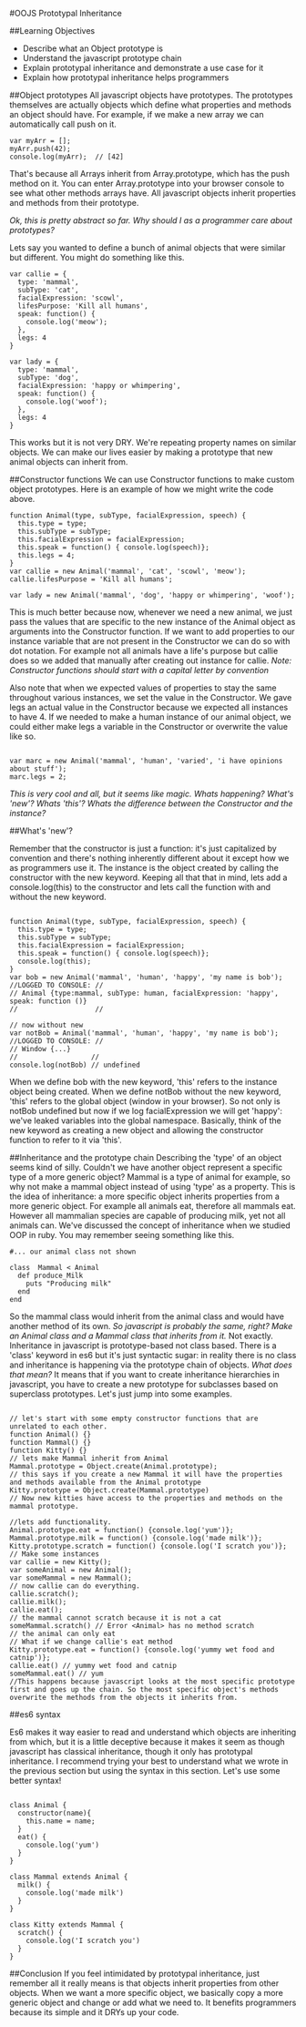#OOJS Prototypal Inheritance

##Learning Objectives
* Describe what an Object prototype is
* Understand the javascript prototype chain
* Explain prototypal inheritance and demonstrate a use case for it
* Explain how prototypal inheritance helps programmers


##Object prototypes
All javascript objects have prototypes. The prototypes themselves are actually objects which define what properties and methods an object should have. For example, if we make a new array we can automatically call push on it.

```
var myArr = [];
myArr.push(42);
console.log(myArr);  // [42]
```
That's because all Arrays inherit from Array.prototype, which has the push method on it. You can enter Array.prototype into your browser console to see what other methods arrays have. All javascript objects inherit properties and methods from their prototype.

*Ok, this is pretty abstract so far. Why should I as a programmer care about prototypes?*

Lets say you wanted to define a bunch of animal objects that were similar but different. You might do something like this.

```
var callie = {
  type: 'mammal',
  subType: 'cat',
  facialExpression: 'scowl',
  lifesPurpose: 'Kill all humans',
  speak: function() {
    console.log('meow');
  },
  legs: 4
}

var lady = {
  type: 'mammal',
  subType: 'dog',
  facialExpression: 'happy or whimpering',
  speak: function() {
    console.log('woof');
  },
  legs: 4
}
```

This works but it is not very DRY. We're repeating property names on similar objects. We can make our lives easier by making a prototype that new animal objects can inherit from.

##Constructor functions
We can use Constructor functions to make custom object prototypes. Here is an example of how we might write the code above.

```
function Animal(type, subType, facialExpression, speech) {
  this.type = type;
  this.subType = subType;
  this.facialExpression = facialExpression;
  this.speak = function() { console.log(speech)};
  this.legs = 4;
}
var callie = new Animal('mammal', 'cat', 'scowl', 'meow');
callie.lifesPurpose = 'Kill all humans';

var lady = new Animal('mammal', 'dog', 'happy or whimpering', 'woof');
```

This is much better because now, whenever we need a new animal, we just pass the values that are specific to the new instance of the Animal object as arguments into the Constructor function. If we want to add properties to our instance variable that are not present in the Constructor we can do so with dot notation. For example not all animals have a life's purpose but callie does so we added that manually after creating out instance for callie.
*Note: Constructor functions should start with a capital letter by convention*

Also note that when we expected values of properties to stay the same throughout various instances, we set the value in the Constructor. We gave legs an actual value in the Constructor because we expected all instances to have 4. If we needed to make a human instance of our animal object, we could either make legs a variable in the Constructor or overwrite the value like so.
```

var marc = new Animal('mammal', 'human', 'varied', 'i have opinions about stuff');
marc.legs = 2;

```
*This is very cool and all, but it seems like magic. Whats happening? What's 'new'? Whats 'this'? Whats the difference between the Constructor and the instance?*

##What's 'new'?

Remember that the constructor is just a function: it's just capitalized by convention and there's nothing inherently different about it except how we as programmers use it.
The instance is the object created by calling the constructor with the new keyword.
Keeping all that that in mind, lets add a console.log(this) to the constructor and lets call the function with and without the new keyword.
```

function Animal(type, subType, facialExpression, speech) {
  this.type = type;
  this.subType = subType;
  this.facialExpression = facialExpression;
  this.speak = function() { console.log(speech)};
  console.log(this);
}
var bob = new Animal('mammal', 'human', 'happy', 'my name is bob');
//LOGGED TO CONSOLE: //
// Animal {type:mammal, subType: human, facialExpression: 'happy', speak: function ()}
//                   //

// now without new
var notBob = Animal('mammal', 'human', 'happy', 'my name is bob');
//LOGGED TO CONSOLE: //
// Window {...}
//                  //
console.log(notBob) // undefined

```
When we define bob with the new keyword, 'this' refers to the instance object being created. When we define notBob without the new keyword, 'this' refers to the global object (window in your browser). So not only is notBob undefined but now if we log facialExpression we will get 'happy': we've leaked variables into the global namespace.
Basically, think of the new keyword as creating a new object and allowing the constructor function to refer to it via 'this'.

##Inheritance and the prototype chain
Describing the 'type' of an object seems kind of silly. Couldn't we have another object represent a specific type of a more generic object? Mammal is a type of animal for example, so why not make a mammal object instead of using 'type' as a property. This is the idea of inheritance: a more specific object inherits properties from a more generic object. For example all animals eat, therefore all mammals eat. However all mammalian species are capable of producing milk, yet not all animals can. We've discussed the concept of inheritance when we studied OOP in ruby. You may remember seeing something like this.
```
#... our animal class not shown

class  Mammal < Animal
  def produce_Milk
    puts "Producing milk"
  end
end

```
So the mammal class would inherit from the animal class and would have another method of its own. *So javascript is probably the same, right? Make an Animal class and a Mammal class that inherits from it.*
Not exactly. Inheritance in javascript is prototype-based not class based. There is a 'class' keyword in es6 but it's just syntactic sugar: in reality there is no class and inheritance is happening via the prototype chain of objects.
*What does that mean?*
It means that if you want to create inheritance hierarchies in javascript, you have to create a new prototype for subclasses based on superclass prototypes.
Let's just jump into some examples.

```

// let's start with some empty constructor functions that are unrelated to each other.
function Animal() {}
function Mammal() {}
function Kitty() {}
// lets make Mammal inherit from Animal
Mammal.prototype = Object.create(Animal.prototype);
// this says if you create a new Mammal it will have the properties and methods available from the Animal prototype
Kitty.prototype = Object.create(Mammal.prototype)
// Now new kitties have access to the properties and methods on the mammal prototype.

//lets add functionality.
Animal.prototype.eat = function() {console.log('yum')};
Mammal.prototype.milk = function() {console.log('made milk')};
Kitty.prototype.scratch = function() {console.log('I scratch you')};
// Make some instances
var callie = new Kitty();
var someAnimal = new Animal();
var someMammal = new Mammal();
// now callie can do everything.
callie.scratch();
callie.milk();
callie.eat();
// the mammal cannot scratch because it is not a cat
someMammal.scratch() // Error <Animal> has no method scratch
// the animal can only eat
// What if we change callie's eat method
Kitty.prototype.eat = function() {console.log('yummy wet food and catnip')};
callie.eat() // yummy wet food and catnip
someMammal.eat() // yum
//This happens because javascript looks at the most specific prototype first and goes up the chain. So the most specific object's methods overwrite the methods from the objects it inherits from.
```

##es6 syntax

Es6 makes it way easier to read and understand which objects are inheriting from which, but it is a little deceptive because it makes it seem as though javascript has classical inheritance, though it only has prototypal inheritance. I recommend trying your best to understand what we wrote in the previous section but using the syntax in this section. Let's use some better syntax!

```

class Animal {
  constructor(name){
    this.name = name;
  }
  eat() {
    console.log('yum')
  }
}

class Mammal extends Animal {
  milk() {
    console.log('made milk')
  }
}

class Kitty extends Mammal {
  scratch() {
    console.log('I scratch you')
  }
}

```

##Conclusion
If you feel intimidated by prototypal inheritance, just remember all it really means is that objects inherit properties from other objects. When we want a more specific object, we basically copy a more generic object and change or add what we need to. It benefits programmers because its simple and it DRYs up your code.
